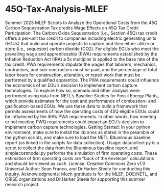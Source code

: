 # 45Q-Tax-Analysis-MLEF
Summer 2023 MLEF Scripts to Analyze the Operational Costs from the 45Q Carbon Sequestration Tax credits
    Wage Effects on 45Q Tax Credit Participation:
        The Carbon Oxide Sequestration (i.e., Section 45Q) tax credit offers a per-unit tax credit to companies including electric generating units (EGUs) that build and operate projects to capture and then either utilize or store (i.e., sequester) carbon dioxide (CO2).  For eligible EGUs who meet the prevailing wage and apprenticeship (PWA) requirements established by the Inflation Reduction Act (IRA) a 5x multiplier is applied to the base rate of the tax credit. PWA requirements stipulate the wages that laborers, mechanics, contractors, and sub-contractors must be paid, and the percentage of total labor hours for construction, alteration, or repair work that must be performed by a qualified apprentice. The PWA requirements could influence the economics of an EGU’s decision to implement carbon capture technologies. To explore how so, scenario and other analysis were performed using data from NETL’s Baseline Studies for Fossil Energy Plants, which provide estimates for the cost and performance of combustion- and gasification-based EGUs. We use these data to build a framework that permits assessments of how the operating costs of 45Q eligible EGUs could be influenced by the IRA’s PWA requirements. In other words, how meeting or not meeting PWQ requirements could impact an EGU’s decision to implement carbon capture technologies. 
    Getting Started:
        In your python environment, make sure to install the libraries as stated in the preamble of the python scripts, and make sure to load the NETL Bituminous baseline report (as linked in the scripts for data collection).
    Usage:
        datacollect.py is a script to collect the data from the Bituminous baseline report, and simplecostmodel.py performs the simulation of firm operating costs. These estimation of firm operating costs are "back of the envelope" calculations and should be viewed as such.
        License:
    Creative Commons Zero v1.0 Universal
    Author:
        Sean Franco, and Dr.Harker Steele for conducting this inquiry.
    Acknowledgments:
        Much gratitude is for the MLEF, DOE/NETL, and ORISE organizations and Dr.Harker Steele for supporting this summer research project. 
